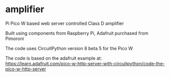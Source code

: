 # amplifier
Pi Pico W based web server controlled Class D amplifier

Built using components from Raspberry Pi, Adafruit purchased from Pimoroni

The code uses CircuitPython version 8 beta 5 for the Pico W 

The code is based on the adafruit example at: 
https://learn.adafruit.com/pico-w-http-server-with-circuitpython/code-the-pico-w-http-server

